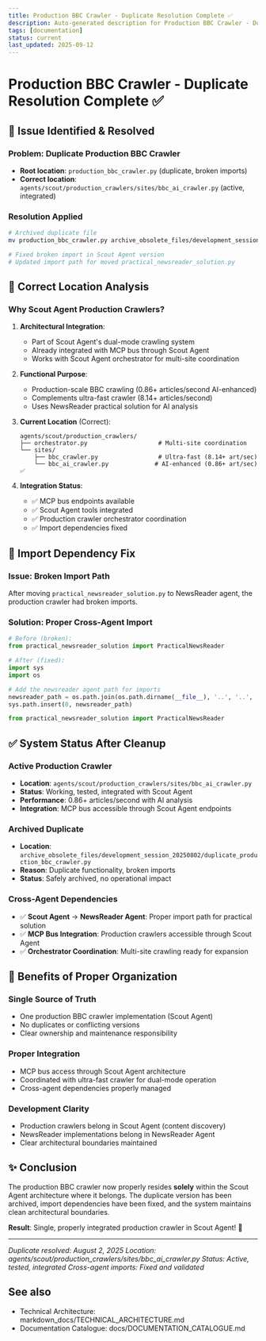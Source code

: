 ```yaml
---
title: Production BBC Crawler - Duplicate Resolution Complete ✅
description: Auto-generated description for Production BBC Crawler - Duplicate Resolution Complete ✅
tags: [documentation]
status: current
last_updated: 2025-09-12
---
```


# Production BBC Crawler - Duplicate Resolution Complete ✅

## 🎯 Issue Identified & Resolved

### **Problem**: Duplicate Production BBC Crawler
- **Root location**: `production_bbc_crawler.py` (duplicate, broken imports)
- **Correct location**: `agents/scout/production_crawlers/sites/bbc_ai_crawler.py` (active, integrated)

### **Resolution Applied**
```bash
# Archived duplicate file
mv production_bbc_crawler.py archive_obsolete_files/development_session_20250802/duplicate_production_bbc_crawler.py

# Fixed broken import in Scout Agent version
# Updated import path for moved practical_newsreader_solution.py
```

## 📍 **Correct Location Analysis**

### **Why Scout Agent Production Crawlers?**

1. **Architectural Integration**: 
   - Part of Scout Agent's dual-mode crawling system
   - Already integrated with MCP bus through Scout Agent
   - Works with Scout Agent orchestrator for multi-site coordination

2. **Functional Purpose**:
   - Production-scale BBC crawling (0.86+ articles/second AI-enhanced)
   - Complements ultra-fast crawler (8.14+ articles/second)
   - Uses NewsReader practical solution for AI analysis

3. **Current Location** (Correct):
   ```
   agents/scout/production_crawlers/
   ├── orchestrator.py                    # Multi-site coordination
   └── sites/
       ├── bbc_crawler.py                 # Ultra-fast (8.14+ art/sec)
       └── bbc_ai_crawler.py             # AI-enhanced (0.86+ art/sec) ✅
   ```

4. **Integration Status**:
   - ✅ MCP bus endpoints available
   - ✅ Scout Agent tools integrated  
   - ✅ Production crawler orchestrator coordination
   - ✅ Import dependencies fixed

## 🔧 **Import Dependency Fix**

### **Issue**: Broken Import Path
After moving `practical_newsreader_solution.py` to NewsReader agent, the production crawler had broken imports.

### **Solution**: Proper Cross-Agent Import
```python
# Before (broken):
from practical_newsreader_solution import PracticalNewsReader

# After (fixed):
import sys
import os

# Add the newsreader agent path for imports
newsreader_path = os.path.join(os.path.dirname(__file__), '..', '..', '..', 'newsreader', 'main_options')
sys.path.insert(0, newsreader_path)

from practical_newsreader_solution import PracticalNewsReader
```

## ✅ **System Status After Cleanup**

### **Active Production Crawler**
- **Location**: `agents/scout/production_crawlers/sites/bbc_ai_crawler.py`
- **Status**: Working, tested, integrated with Scout Agent
- **Performance**: 0.86+ articles/second with AI analysis
- **Integration**: MCP bus accessible through Scout Agent endpoints

### **Archived Duplicate**
- **Location**: `archive_obsolete_files/development_session_20250802/duplicate_production_bbc_crawler.py`
- **Reason**: Duplicate functionality, broken imports
- **Status**: Safely archived, no operational impact

### **Cross-Agent Dependencies**
- ✅ **Scout Agent** → **NewsReader Agent**: Proper import path for practical solution
- ✅ **MCP Bus Integration**: Production crawlers accessible through Scout Agent
- ✅ **Orchestrator Coordination**: Multi-site crawling ready for expansion

## 🎯 **Benefits of Proper Organization**

### **Single Source of Truth**
- One production BBC crawler implementation (Scout Agent)
- No duplicates or conflicting versions
- Clear ownership and maintenance responsibility

### **Proper Integration**
- MCP bus access through Scout Agent architecture
- Coordinated with ultra-fast crawler for dual-mode operation
- Cross-agent dependencies properly managed

### **Development Clarity**
- Production crawlers belong in Scout Agent (content discovery)
- NewsReader implementations belong in NewsReader Agent
- Clear architectural boundaries maintained

## ✨ **Conclusion**

The production BBC crawler now properly resides **solely** within the Scout Agent architecture where it belongs. The duplicate version has been archived, import dependencies have been fixed, and the system maintains clean architectural boundaries.

**Result**: Single, properly integrated production crawler in Scout Agent! 🚀

---
*Duplicate resolved: August 2, 2025*
*Location: agents/scout/production_crawlers/sites/bbc_ai_crawler.py*
*Status: Active, tested, integrated*
*Cross-agent imports: Fixed and validated*

## See also

- Technical Architecture: markdown_docs/TECHNICAL_ARCHITECTURE.md
- Documentation Catalogue: docs/DOCUMENTATION_CATALOGUE.md

